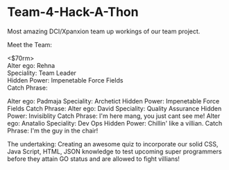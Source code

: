 # Team-4-Hack-A-Thon
Most amazing DCI/Xpanxion team up workings of our team project.


Meet the Team:

<$70rm>            
Alter ego: Rehna            
Speciality: Team Leader    
Hidden Power: Impenetable Force Fields              
Catch Phrase:               



<W0nd3r W0m4n>            
Alter ego: Padmaja            
Speciality: Archetict    
Hidden Power: Impenetable Force Fields              
Catch Phrase:               

   
<C0d3 M4g1c M4n>
Alter ego: David            
Speciality: Quality Assurance    
Hidden Power: Invisiblity              
Catch Phrase: I'm here mang, you just cant see me!              


<V1b3>            
Alter ego: Anatalio            
Speciality: Dev Ops    
Hidden Power: Chillin' like a villian.              
Catch Phrase: I'm the guy in the chair!              


The undertaking: Creating an awesome quiz to incorporate our solid CSS, Java Script, HTML, JSON knowledge to test upcoming super programmers before they attain GO status and are allowed to fight villians!
